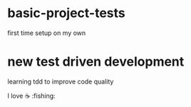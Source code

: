 # basic-project-tests
first time setup on my own
# new test driven development
learning tdd to improve code quality

I love :coffee: :fishing:

